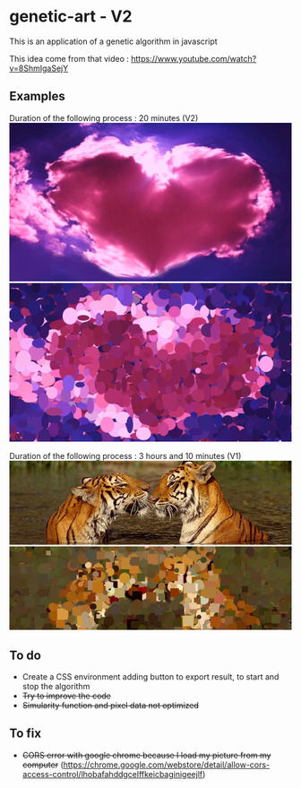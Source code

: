 ﻿# genetic-art - V2
This is an application of a genetic algorithm in javascript


This idea come from that video : https://www.youtube.com/watch?v=8ShmIgaSejY 

## Examples

Duration of the following process : 20 minutes (V2)
![Image of example](https://github.com/dylandoamaral/genetic-art/blob/master/examples/heart.jpg)
![Image of example](https://github.com/dylandoamaral/genetic-art/blob/master/examples/heart_result.jpg)

Duration of the following process : 3 hours and 10 minutes (V1)
![Image of example](https://github.com/dylandoamaral/genetic-art/blob/master/examples/animal.jpg)
![Image of result](https://github.com/dylandoamaral/genetic-art/blob/master/examples/animal_result.jpg)

## To do

 - Create a CSS environment adding button to export result, to start and stop the algorithm
 - ~~Try to improve the code~~
 - ~~Simularity function and pixel data not optimized~~

## To fix

 - ~~CORS error with google chrome because I load my picture from my computer~~ (https://chrome.google.com/webstore/detail/allow-cors-access-control/lhobafahddgcelffkeicbaginigeejlf)

